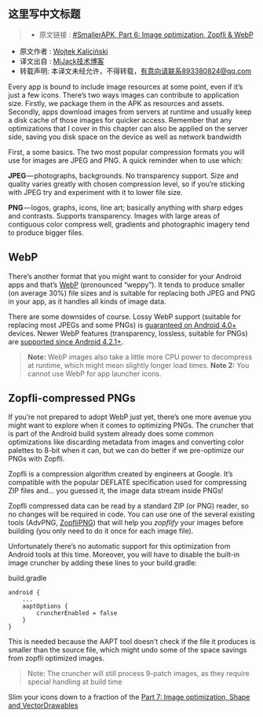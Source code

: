 这里写中文标题
---

> * 原文链接 : [#SmallerAPK, Part 6: Image optimization, Zopfli & WebP](https://medium.com/@wkalicinski/smallerapk-part-6-image-optimization-zopfli-webp-4c462955647d#.oyffxkv3i)
* 原文作者 : [Wojtek Kaliciński](https://medium.com/@wkalicinski)
* 译文出自 : [MiJack技术博客](http://mijack.github.io)
* 转载声明: 本译文未经允许，不得转载，有意向请联系893380824@qq.com


Every app is bound to include image resources at some point, even if it’s just a few icons. There’s two ways images can contribute to application size. Firstly, we package them in the APK as resources and assets. Secondly, apps download images from servers at runtime and usually keep a disk cache of those images for quicker access. Remember that any optimizations that I cover in this chapter can also be applied on the server side, saving you disk space on the device as well as network bandwidth

First, a some basics. The two most popular compression formats you will use for images are JPEG and PNG. A quick reminder when to use which:

**JPEG** — photographs, backgrounds. No transparency support. Size and quality varies greatly with chosen compression level, so if you’re sticking with JPEG try and experiment with it to lower file size.

**PNG** — logos, graphs, icons, line art; basically anything with sharp edges and contrasts. Supports transparency. Images with large areas of contiguous color compress well, gradients and photographic imagery tend to produce bigger files.
## WebP

There’s another format that you might want to consider for your Android apps and that’s [WebP](https://medium.com/r/?url=https%3A%2F%2Fdevelopers.google.com%2Fspeed%2Fwebp%2F) (pronounced “weppy”). It tends to produce smaller (on average 30%) file sizes and is suitable for replacing both JPEG and PNG in your app, as it handles all kinds of image data.

There are some downsides of course. Lossy WebP support (suitable for replacing most JPEGs and some PNGs) is [guaranteed on Android 4.0+](https://medium.com/r/?url=http%3A%2F%2Fdeveloper.android.com%2Fguide%2Fappendix%2Fmedia-formats.html%23core) devices. Newer WebP features (transparency, lossless, suitable for PNGs) are [supported since Android 4.2.1+](https://medium.com/r/?url=http%3A%2F%2Fdeveloper.android.com%2Fguide%2Fappendix%2Fmedia-formats.html%23core).
>**Note:** WebP images also take a little more CPU power to decompress at runtime, which might mean slightly longer load times.
>**Note 2:** You cannot use WebP for app launcher icons.

## Zopfli-compressed PNGs

If you’re not prepared to adopt WebP just yet, there’s one more avenue you might want to explore when it comes to optimizing PNGs. The cruncher that is part of the Android build system already does some common optimizations like discarding metadata from images and converting color palettes to 8-bit when it can, but we can do better if we pre-optimize our PNGs with Zopfli.

Zopfli is a compression algorithm created by engineers at Google. It’s compatible with the popular DEFLATE specification used for compressing ZIP files and… you guessed it, the image data stream inside PNGs!

Zopfli compressed data can be read by a standard ZIP (or PNG) reader, so no changes will be required in code. You can use one of the several existing tools (AdvPNG, [ZopfliPNG](https://medium.com/r/?url=https%3A%2F%2Fgithub.com%2Fgoogle%2Fzopfli)) that will help you *zopflify* your images before building (you only need to do it once for each image file).

Unfortunately there’s no automatic support for this optimization from Android tools at this time. Moreover, you will have to disable the built-in image cruncher by adding these lines to your build.gradle:

build.gradle

```
android {
    ...
    aaptOptions {
        cruncherEnabled = false
    }
}
```
This is needed because the AAPT tool doesn’t check if the file it produces is smaller than the source file, which might undo some of the space savings from zopfli optimized images.
>Note: The cruncher will still process 9-patch images, as they require special handling at build time

Slim your icons down to a fraction of the [Part 7: Image optimization, Shape and VectorDrawables](../smallerapk-part-7-image-optimization-shape-and-vectordrawables)
